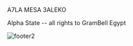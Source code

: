 A7LA MESA 3ALEKO

Alpha State -- all rights to GramBell Egypt


![footer2](https://github.com/user-attachments/assets/abc7bc27-8c87-4f3b-a27c-ca9f330cab4c)
